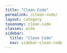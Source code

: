 ```yaml
---
title: "Clean Code"
permalink: /clean-code/
layout: category
taxonomy: clean-code
classes: wide
sidebar:
  title: "Clean Code"
  nav: sidebar-clean-code
---
```

